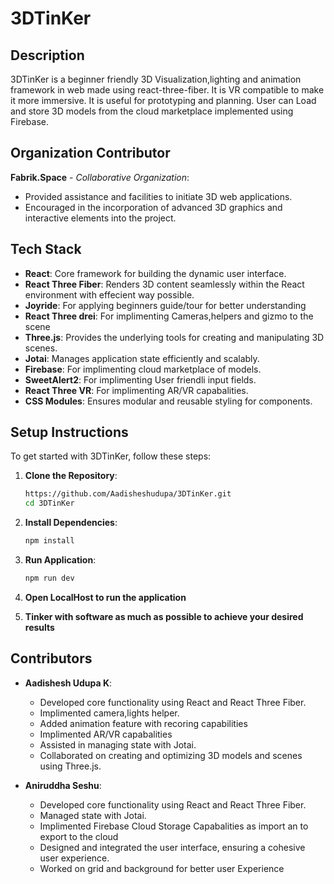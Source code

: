 # 3DTinKer

## Description

3DTinKer is a beginner friendly 3D Visualization,lighting and animation framework in web
made using react-three-fiber. It is VR compatible to make it more immersive. It is useful for prototyping and
planning.
User can Load and store 3D models from the cloud marketplace implemented using Firebase.

## Organization Contributor

**Fabrik.Space** - _Collaborative Organization_:

- Provided assistance and facilities to initiate 3D web applications.
- Encouraged in the incorporation of advanced 3D graphics and interactive elements into the project.

## Tech Stack

- **React**: Core framework for building the dynamic user interface.
- **React Three Fiber**: Renders 3D content seamlessly within the React environment with effecient way possible.
- **Joyride**: For applying beginners guide/tour for better understanding
- **React Three drei**: For implimenting Cameras,helpers and gizmo to the scene
- **Three.js**: Provides the underlying tools for creating and manipulating 3D scenes.
- **Jotai**: Manages application state efficiently and scalably.
- **Firebase**: For implimenting cloud marketplace of models.
- **SweetAlert2**: For implimenting User friendli input fields.
- **React Three VR**: For implimenting AR/VR capabalities.
- **CSS Modules**: Ensures modular and reusable styling for components.

## Setup Instructions

To get started with 3DTinKer, follow these steps:

1. **Clone the Repository**:

   ```bash
   https://github.com/Aadisheshudupa/3DTinKer.git
   cd 3DTinKer

   ```

2. **Install Dependencies**:

   ```bash
   npm install

   ```

3. **Run Application**:

   ```bash
   npm run dev

   ```

4. **Open LocalHost to run the application**
5. **Tinker with software as much as possible to achieve your desired results**

## Contributors

- **Aadishesh Udupa K**:

  - Developed core functionality using React and React Three Fiber.
  - Implimented camera,lights helper.
  - Added animation feature with recoring capabilities
  - Implimented AR/VR capabalities
  - Assisted in managing state with Jotai.
  - Collaborated on creating and optimizing 3D models and scenes using Three.js.

- **Aniruddha Seshu**:
  
  - Developed core functionality using React and React Three Fiber.
  - Managed state with Jotai.
  - Implimented Firebase Cloud Storage Capabalities as import an to export to the cloud
  - Designed and integrated the user interface, ensuring a cohesive user experience.
  - Worked on grid and background for better user Experience 

